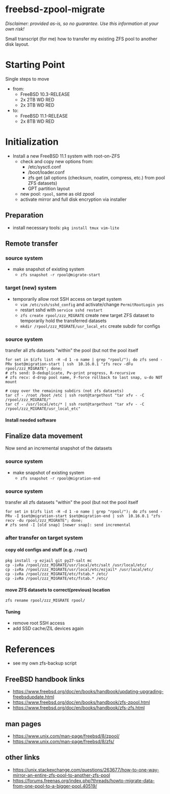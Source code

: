 # freebsd-zpool-migrate
*Disclaimer: provided as-is, so no guarantee. Use this information at your own risk!*

Small transcript (for me) how to transfer my existing ZFS pool to another disk layout.


# Starting Point
Single steps to move 
- from: 
  - FreeBSD 10.3-RELEASE
  - 2x 2TB WD RED
  - 2x 3TB WD RED
- to:
  - FreeBSD 11.1-RELEASE
  - 2x 8TB WD RED

# Initialization
- Install a new FreeBSD 11.1 system with root-on-ZFS
  - check and copy new options from:
    - /etc/sysctl.conf
    - /boot/loader.conf
    - zfs get (all options (checksum, noatim, compress, etc.) from pool ZFS datasets)
    - GPT partition layout
  - new pool: `rpool`, same as old zpool
  - activate mirror and full disk encryption via installer
  
## Preparation
- install necessary tools: `pkg install tmux vim-lite`

## Remote transfer
### source system
- make snapshot of existing system
  - `zfs snapshot -r rpool@migrate-start`

### target (new) system
- temporarily allow root SSH access on target system
  - `vim /etc/ssh/sshd_config` and activate/change `PermitRootLogin yes`
  - restart sshd with `service sshd restart`
  - `zfs create rpool/zzz_MIGRATE` create new target ZFS dataset to temporarily hold the transferred datasets
  - `mkdir /rpool/zzz_MIGRATE/usr_local_etc` create subdir for configs

### source system
transfer all zfs datasets "within" the pool (but not the pool itself
```
for set in $(zfs list -H -d 1 -o name | grep "rpool/"); do zfs send -PRv $set@migration-start | ssh  10.16.0.1 "zfs recv -dFu rpool/zzz_MIGRATE"; done;
# zfs send: D-deduplicate, Pv-print progress, R-recursive
# zfs recv: d-drop pool name, F-force rollback to last snap, u-do NOT mount
```
```
# copy over the remaining subdirs (not zfs datasets)
tar cf - /root /boot /etc | ssh root@targethost "tar xfv - -C /rpool/zzz_MIGRATE/"
tar cf - /usr/local/etc/* | ssh root@targethost "tar xfv - -C /rpool/zzz_MIGRATE/usr_local_etc"
```

#### Install needed software

## Finalize data movement
Now send an incremental snapshot of the datasets

### source system
- make snapshot of existing system
  - `zfs snapshot -r rpool@migration-end`

### source system
transfer all zfs datasets "within" the pool (but not the pool itself
```
for set in $(zfs list -H -d 1 -o name | grep "rpool/"); do zfs send -PRv -I $set@migration-start $set@migration-end | ssh  10.16.0.1 "zfs recv -du rpool/zzz_MIGRATE"; done;
# zfs send -I [old snap] [newer snap]: send incremental
```


### after transfer on target system

#### copy old configs and stuff (e.g. `/root`)
```
pkg install -y ezjail git py27-salt mc
cp -ivRa /rpool/zzz_MIGRATE/usr/local/etc/salt /usr/local/etc/
cp -ivRa /rpool/zzz_MIGRATE/usr/local/etc/ezjail* /usr/local/etc/
cp -ivRa /rpool/zzz_MIGRATE/etc/fstab.* /etc/
cp -ivRa /rpool/zzz_MIGRATE/etc/fstab.* /etc/
```
#### move ZFS datasets to correct(previous) location
```
zfs rename rpool/zzz_MIGRATE rpool/
```

#### Tuning
- remove root SSH access
- add SSD cache/ZIL devices again


# References
- see my own zfs-backup script
## FreeBSD handbook links
- https://www.freebsd.org/doc/en/books/handbook/updating-upgrading-freebsdupdate.html
- https://www.freebsd.org/doc/en/books/handbook/zfs-zpool.html
- https://www.freebsd.org/doc/en/books/handbook/zfs-zfs.html
## man pages
- https://www.unix.com/man-page/freebsd/8/zpool/
- https://www.unix.com/man-page/freebsd/8/zfs/
## other links
- https://unix.stackexchange.com/questions/263677/how-to-one-way-mirror-an-entire-zfs-pool-to-another-zfs-pool
- https://forums.freenas.org/index.php?threads/howto-migrate-data-from-one-pool-to-a-bigger-pool.40519/
